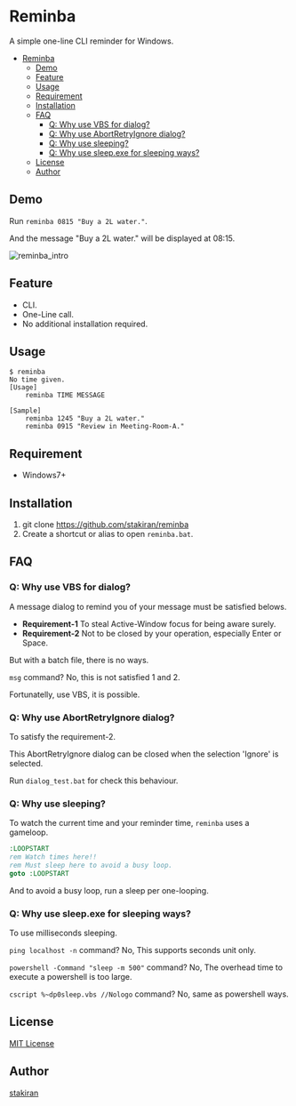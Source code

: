 # Reminba

A simple one-line CLI reminder for Windows.

<!-- toc -->
- [Reminba](#reminba)
  - [Demo](#demo)
  - [Feature](#feature)
  - [Usage](#usage)
  - [Requirement](#requirement)
  - [Installation](#installation)
  - [FAQ](#faq)
    - [Q: Why use VBS for dialog?](#q-why-use-vbs-for-dialog)
    - [Q: Why use AbortRetryIgnore dialog?](#q-why-use-abortretryignore-dialog)
    - [Q: Why use sleeping?](#q-why-use-sleeping)
    - [Q: Why use sleep.exe for sleeping ways?](#q-why-use-sleepexe-for-sleeping-ways)
  - [License](#license)
  - [Author](#author)

## Demo

Run `reminba 0815 "Buy a 2L water."`.

And the message "Buy a 2L water." will be displayed at 08:15.

![reminba_intro](https://user-images.githubusercontent.com/23325839/28485670-007fe4ce-6eb6-11e7-8ce3-6d85b835d5de.jpg)

## Feature

- CLI.
- One-Line call.
- No additional installation required.

## Usage

    $ reminba
    No time given.
    [Usage]
        reminba TIME MESSAGE
    
    [Sample]
        reminba 1245 "Buy a 2L water."
        reminba 0915 "Review in Meeting-Room-A."

## Requirement

- Windows7+

## Installation

1. git clone https://github.com/stakiran/reminba
2. Create a shortcut or alias to open `reminba.bat`.

## FAQ

### Q: Why use VBS for dialog?

A message dialog to remind you of your message must be satisfied belows.

- **Requirement-1** To steal Active-Window focus for being aware surely.
- **Requirement-2** Not to be closed by your operation, especially Enter or Space.

But with a batch file, there is no ways.

`msg` command? No, this is not satisfied 1 and 2.

Fortunatelly, use VBS, it is possible.

### Q: Why use AbortRetryIgnore dialog?

To satisfy the requirement-2.

This AbortRetryIgnore dialog can be closed when the selection 'Ignore' is selected.

Run `dialog_test.bat` for check this behaviour.

### Q: Why use sleeping?

To watch the current time and your reminder time, `reminba` uses a gameloop.

```bat
:LOOPSTART
rem Watch times here!!
rem Must sleep here to avoid a busy loop.
goto :LOOPSTART

```

And to avoid a busy loop, run a sleep per one-looping.

### Q: Why use sleep.exe for sleeping ways?

To use milliseconds sleeping.

`ping localhost -n` command? No, This supports seconds unit only.

`powershell -Command "sleep -m 500"` command? No, The overhead time to execute a powershell is too large.

`cscript %~dp0sleep.vbs //Nologo` command? No, same as powershell ways.

## License

[MIT License](LICENSE)

## Author

[stakiran](https://github.com/stakiran)
